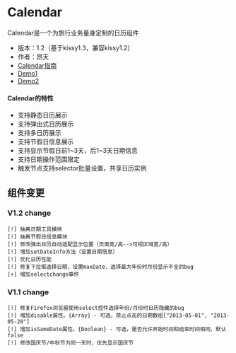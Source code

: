 # Calendar

Calendar是一个为旅行业务量身定制的日历组件

- 版本：1.2（基于kissy1.3，兼容kissy1.2）
- 作者：昂天
- [Calendar指南](./1.2/guide/index.md)
- [Demo1](./1.2/demo/demo1.html)
- [Demo2](./1.2/demo/demo2.html)

#### Calendar的特性

* 支持静态日历展示
* 支持弹出式日历展示
* 支持多日历展示
* 支持节假日信息展示
* 支持显示节假日前1~3天，后1~3天日期信息
* 支持日期操作范围限定
* 触发节点支持selector批量设置，共享日历实例

## 组件变更

### V1.2 change

    [!] 抽离日期工具模块
    [!] 抽离节假日信息模块
    [!] 修改弹出日历自动适配显示位置（页面宽/高-->可视区域宽/高）
    [!] 增加setDateInfo方法（设置日期信息）
    [!] 优化日历性能
    [!] 修复下拉框选择日期，设置maxDate，选择最大年份时月份显示不全的bug
    [+] 增加selectchange事件

### V1.1 change

    [!] 修复Firefox浏览器使用select控件选择年份/月份时日历隐藏的bug
    [!] 增加disable属性。{Array} - 可选，禁止点击的日期数组["2013-05-01", "2013-05-20"]
    [!] 增加isSameDate属性。{Boolean} - 可选，是否允许开始时间和结束时间相同，默认false
    [!] 修改国庆节/中秋节为同一天时，优先显示国庆节